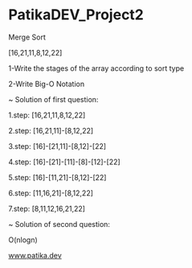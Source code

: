 # PatikaDEV_Project2
Merge Sort 

[16,21,11,8,12,22] 

1-Write the stages of the array according to sort type

2-Write Big-O Notation

~ Solution of first question:

1.step: [16,21,11,8,12,22] 

2.step: [16,21,11]-[8,12,22]

3.step: [16]-[21,11]-[8,12]-[22]

4.step: [16]-[21]-[11]-[8]-[12]-[22]

5.step: [16]-[11,21]-[8,12]-[22]

6.step: [11,16,21]-[8,12,22]

7.step: [8,11,12,16,21,22] 

~ Solution of second question:

O(nlogn)

www.patika.dev
